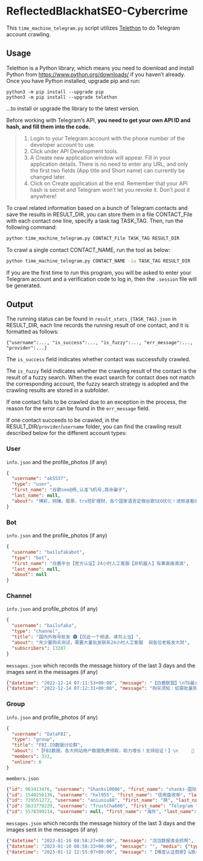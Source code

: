 # ReflectedBlackhatSEO-Cybercrime

This `time_machine_telegram.py` script utilizes [Telethon](https://github.com/LonamiWebs/Telethon) to do Telegram account crawling.

## Usage

Telethon is a Python library, which means you need to download and install Python from https://www.python.org/downloads/ if you haven’t already. Once you have Python installed, upgrade pip and run:

```
python3 -m pip install --upgrade pip
python3 -m pip install --upgrade telethon
```

...to install or upgrade the library to the latest version.

Before working with Telegram’s API, **you need to get your own API ID and hash, and fill them into the code.**

> 1. Login to your Telegram account with the phone number of the developer account to use.
> 2. Click under API Development tools.
> 3. A Create new application window will appear. Fill in your application details. There is no need to enter any URL, and only the first two fields (App title and Short name) can currently be changed later.
> 4. Click on Create application at the end. Remember that your API hash is secret and Telegram won’t let you revoke it. Don’t post it anywhere!



To crawl related information based on a bunch of Telegram contacts and save the results in RESULT_DIR, you can store them in a file CONTACT_File with each contact one line, specify a task tag TASK_TAG. Then, run the following command:

```bash
python time_machine_telegram.py CONTACT_File TASK_TAG RESULT_DIR
```

To crawl a single contact CONTACT_NAME, run the tool as below:

```bash
python time_machine_telegram.py CONTACT_NAME -iu TASK_TAG RESULT_DIR
```

If you are the first time to run this program, you will be asked to enter your Telegram account and a verification code to log in, then the `.session` file will be generated.

## Output

The running status can be found in `result_stats_{TASK_TAG}.json` in RESULT_DIR, each line records the running result of one contact, and it is formatted as follows:

`{"username":..., "is_success":..., "is_fuzzy":..., "err_message":..., "provider":...}`

The `is_success` field indicates whether contact was successfully crawled. 

The `is_fuzzy` field indicates whether the crawling result of the contact is the result of a fuzzy search. When the exact search for contact does not match the corresponding account, the fuzzy search strategy is adopted and the crawling results are stored in a subfolder.

If one contact fails to be crawled due to an exception in the process, the reason for the error can be found in the `err_message` field.

If one contact succeeds to be crawled, in the RESULT_DIR/`provider`/`username` folder, you can find the crawling result described below for the different account types:

### User

`info.json` and the profile_photos (if any)

```json
{
  "username": "ak5537",
  "type": "user",
  "first_name": "谷歌seo@杨,认准飞机号,其余骗子",
  "last_name": null,
  "about": "博彩，网赚，股票，trx挖矿理财，各个国家语言定做谷歌SEO优化！进频道看优化案例：https://t.me/ak55378"
}
```

### Bot

`info.json` and the profile_photos (if any)

```json
{
  "username": "bailufakabot",
  "type": "bot",
  "first_name": "白鹿平台【官方认证】24小时人工客服【非机器人】有事直接滴滴",
  "last_name": null,
  "about": null
}
```

### Channel

`info.json` and profile_photos (if any)
```json
{
  "username": "bailufaka",
  "type": "channel",
  "title": "国内外账号批发 🅥【仅此一个频道，请勿上当】",
  "about": "先少量购买测试，需要大量批发联系24小时人工客服  祝各位老板发大财",
  "subscribers": 13287
}
```

`messages.json` which records the message history of the last 3 days and the images sent in the messages (if any)
```json
{"datetime": "2022-12-14 07:11:53+00:00", "message": "【白鹿联盟】\nTG最大最全 【国内外账号批发刷粉联盟】\n国内APP账号🔥🔥🔥🔥🔥🔥🔥🔥🔥\n\n👑微信账号\n👑微信企业号\n👑微信公众号\n👑QQ账号\n👑支付宝账号\n👑陌陌账号\n👑抖音账号\n👑快手账号\n👑小红书账号\n👑知乎账号\n👑头条账号\n👑百合网账号\n👑世纪佳缘账号\n👑soul灵魂账号\n👑探探账号\n👑他趣账号\n👑钉钉实名账号\n👑百度贴吧账号\n👑微博账号\n👑蝙蝠账号\n👑趣约会账号\n👑积目账号\n👑花田账号\n👑伊对账号\n👑珍爱网账号\n👑京东账号\n👑闲鱼账号\n👑淘宝\n👑陌陌\n👑搜狐\n👑58同城\n👑拼多多\n👑阿里云实名账户\n👑腾讯云实名账户\n👑华为云实名账户\n👑天翼云实名账户\n\n\n\n海外账号组👤👤👤👤👤👤👤👤👤👤\n\n👑WhatsApp号\n👑Facebook号\n👑友缘号\n👑instagram号\n👑twitter号\n👑telegram电报小号 协议号\n👑Linkedin 领英号\n👑Discord不和谐号\n👑YouTube油管号\n👑TikTok号\n👑谷歌GV号\n👑谷歌邮箱Gmail账户\n👑火种账号 蓝V定制\n👑Wechat海外微信\n👑Facebook商城号\n👑vpn订阅节点\n👑海外苹果ID\n👑礼品卡卷\n👑三网实名手机卡\n👑海外邮箱\n\n\n💥💥💥💥💥💥💥💥💥💥\n全球国家APP 实卡虚拟卡 接码注册\n👑短信接码\n👑APP手机号注册\n\n🙀🙀TG刷粉低至1元1000粉🙀🙀🙀🙀\n\nTG、ins、TikTok、领英、\n推特、脸书、油管、\n刷粉、刷浏览、刷关注、刷评论👍🏻\nTG一手稳定新老号批发，信誉质量第一。", "media": {"type": "<class 'telethon.tl.types.MessageMediaPhoto'>"}}
{"datetime": "2022-12-14 07:12:31+00:00", "message": "购买须知：如需批量购买请先拿个测试，无问题再继续拿，售出后非售后问题无退无换", "media": {"type": "<class 'NoneType'>"}}
```


### Group

`info.json` and profile_photos (if any)
```json
{
  "username": "DataFBI",
  "type": "group",
  "title": "FBI.IO数据讨论群",
  "about": "【FBI数据，各大网站用户数据免费领取，助力增长！支持验证！】\n     🚀 核心通过LSP技术精准读取置顶目标近期全站活跃数据🚀拿到最真实热数据！\n          🔥  最强短信通道，三网通，0.1/条 ☎️\n官网：FBI.IO🚀\nTelegram: @FBICN1",
  "members": 332,
  "online": 6
}
```

`members.json`
```json
{"id": 963413476, "username": "Shanks10086", "first_name": "shanks-国际短信", "last_name": null, "is_bot": false}
{"id": 1540256136, "username": "hxl955", "first_name": "信用盘改单", "last_name": null, "is_bot": false}
{"id": 729551272, "username": "aniuniu88", "first_name": "萌", "last_name": "NIU 《转账需语音确认》", "is_bot": false}
{"id": 5633778229, "username": "TrustCha600", "first_name": "Telegram 专业调查机构", "last_name": null, "is_bot": false}
{"id": 5578399214, "username": null, "first_name": "海外", "last_name": "专业引流各种粉", "is_bot": false}
```

`messages.json` which records the message history of the last 3 days and the images sent in the messages (if any)
```json
{"datetime": "2023-01-10 08:58:27+00:00", "message": "泡泡数据谁会抓啊", "media": {"type": "<class 'NoneType'>"}}
{"datetime": "2023-01-10 08:58:33+00:00", "message": "", "media": {"type": "<class 'telethon.tl.types.MessageMediaDocument'>", "mime_type": "image/webp"}}
{"datetime": "2023-01-12 12:55:07+00:00", "message": "【博度认证商家】&放心购\nOK数码(手机专卖店)\n手机/平板/笔记本/苹果/华为/安卓 \n全线产品  正品全新  原封未激活\n   (马尼拉片区)\n（甲米地岛内可送）\n   (克拉克可送)\n\n以上地区当日下单当日送到\n\n产品报价@ok_shouji\n下单找我：@ok_ph 👈🏻\n微信下单➕ok_shouji 👈🏽.", "media": {"type": "<class 'telethon.tl.types.MessageMediaPhoto'>"}}
```